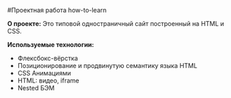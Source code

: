 #Проектная работа how-to-learn

**О проекте:**
Это типовой одностраничный сайт построенный на HTML и CSS.

**Используемые технологии:**
* Флексбокс-вёрстка
* Позиционирование и продвинутую семантику языка HTML
* СSS Анимациями
* HTML: видео, iframe
* Nested БЭМ
